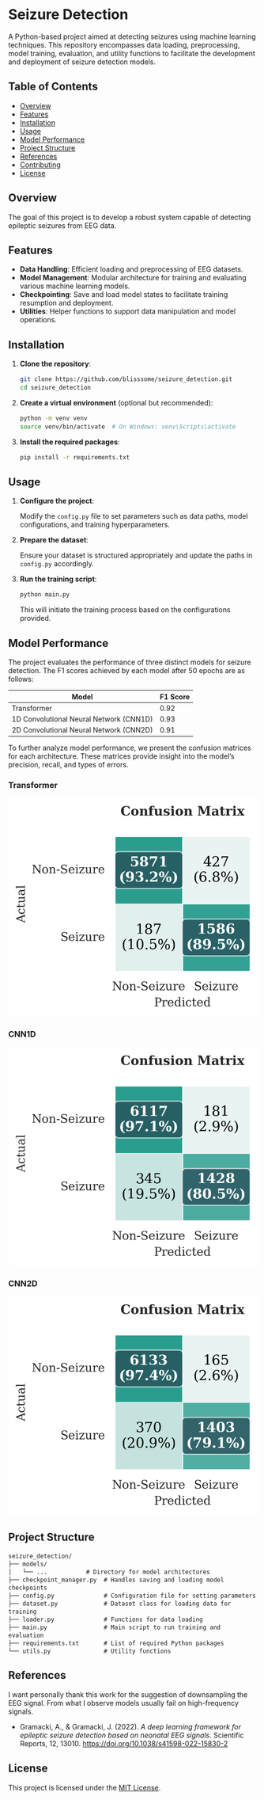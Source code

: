 # Seizure Detection

A Python-based project aimed at detecting seizures using machine learning techniques. This repository encompasses data loading, preprocessing, model training, evaluation, and utility functions to facilitate the development and deployment of seizure detection models.

## Table of Contents

- [Overview](#overview)
- [Features](#features)
- [Installation](#installation)
- [Usage](#usage)
- [Model Performance](#model-performance)
- [Project Structure](#project-structure)
- [References](#references)
- [Contributing](#contributing)
- [License](#license)

## Overview

The goal of this project is to develop a robust system capable of detecting epileptic seizures from EEG data.

## Features

- **Data Handling**: Efficient loading and preprocessing of EEG datasets.
- **Model Management**: Modular architecture for training and evaluating various machine learning models.
- **Checkpointing**: Save and load model states to facilitate training resumption and deployment.
- **Utilities**: Helper functions to support data manipulation and model operations.

## Installation

1. **Clone the repository**:

   ```bash
   git clone https://github.com/blisssome/seizure_detection.git
   cd seizure_detection
   ```

2. **Create a virtual environment** (optional but recommended):

   ```bash
   python -m venv venv
   source venv/bin/activate  # On Windows: venv\Scripts\activate
   ```

3. **Install the required packages**:

   ```bash
   pip install -r requirements.txt
   ```

## Usage

1. **Configure the project**:

   Modify the `config.py` file to set parameters such as data paths, model configurations, and training hyperparameters.

2. **Prepare the dataset**:

   Ensure your dataset is structured appropriately and update the paths in `config.py` accordingly.

3. **Run the training script**:

   ```bash
   python main.py
   ```

   This will initiate the training process based on the configurations provided.

## Model Performance 

The project evaluates the performance of three distinct models for seizure detection. The F1 scores achieved by each model after 50 epochs are as follows:

| Model                          | F1 Score |
|-------------------------------|----------|
| Transformer                   | 0.92     |
| 1D Convolutional Neural Network (CNN1D) | 0.93     |
| 2D Convolutional Neural Network (CNN2D) | 0.91     |

To further analyze model performance, we present the confusion matrices for each architecture. These matrices provide insight into the model’s precision, recall, and types of errors.

### Transformer

![Transformer Confusion Matrix](report/transformer_confusion_matrix.png)

### CNN1D

![CNN1D Confusion Matrix](report/cnn1d_confusion_matrix.png)

### CNN2D

![CNN2D Confusion Matrix](report/cnn2d_confusion_matrix.png)

## Project Structure

```
seizure_detection/
├── models/
│   └── ...           # Directory for model architectures
├── checkpoint_manager.py  # Handles saving and loading model checkpoints
├── config.py              # Configuration file for setting parameters
├── dataset.py             # Dataset class for loading data for training
├── loader.py              # Functions for data loading
├── main.py                # Main script to run training and evaluation
├── requirements.txt       # List of required Python packages
└── utils.py               # Utility functions
```
## References
I want personally thank this work for the suggestion of downsampling the EEG signal. From what I observe models usually fail on high-frequency signals. 

- Gramacki, A., & Gramacki, J. (2022). *A deep learning framework for epileptic seizure detection based on neonatal EEG signals*. Scientific Reports, 12, 13010. https://doi.org/10.1038/s41598-022-15830-2
## License

This project is licensed under the [MIT License](LICENSE).

